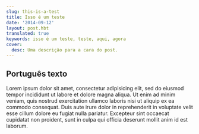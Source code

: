 ```yaml
---
slug: this-is-a-test
title: Isso é um teste
date: '2014-09-12'
layout: post.hbt
translated: true
keywords: isso é um teste, teste, aqui, agora
cover:
  desc: Uma descrição para a cara do post.
---
```


## Português texto

Lorem ipsum dolor sit amet, consectetur adipisicing elit, sed do eiusmod
tempor incididunt ut labore et dolore magna aliqua. Ut enim ad minim veniam,
quis nostrud exercitation ullamco laboris nisi ut aliquip ex ea commodo
consequat. Duis aute irure dolor in reprehenderit in voluptate velit esse
cillum dolore eu fugiat nulla pariatur. Excepteur sint occaecat cupidatat non
proident, sunt in culpa qui officia deserunt mollit anim id est laborum.
